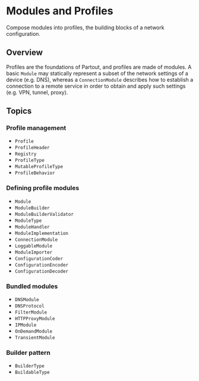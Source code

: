 # Modules and Profiles

Compose modules into profiles, the building blocks of a network configuration.

## Overview

Profiles are the foundations of Partout, and profiles are made of modules. A basic ``Module`` may statically represent a subset of the network settings of a device (e.g. DNS), whereas a ``ConnectionModule`` describes how to establish a connection to a remote service in order to obtain and apply such settings (e.g. VPN, tunnel, proxy).

## Topics

### Profile management

- ``Profile``
- ``ProfileHeader``
- ``Registry``
- ``ProfileType``
- ``MutableProfileType``
- ``ProfileBehavior``

### Defining profile modules

- ``Module``
- ``ModuleBuilder``
- ``ModuleBuilderValidator``
- ``ModuleType``
- ``ModuleHandler``
- ``ModuleImplementation``
- ``ConnectionModule``
- ``LoggableModule``
- ``ModuleImporter``
- ``ConfigurationCoder``
- ``ConfigurationEncoder``
- ``ConfigurationDecoder``

### Bundled modules

- ``DNSModule``
- ``DNSProtocol``
- ``FilterModule``
- ``HTTPProxyModule``
- ``IPModule``
- ``OnDemandModule``
- ``TransientModule``

### Builder pattern

- ``BuilderType``
- ``BuildableType``
